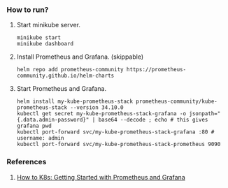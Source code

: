 ### How to run?
1. Start minikube server. 
    ```
    minikube start
    minikube dashboard
    ```
2. Install Prometheus and Grafana. (skippable)
    ```
    helm repo add prometheus-community https://prometheus-community.github.io/helm-charts
    ```
3. Start Prometheus and Grafana. 
    ```
    helm install my-kube-prometheus-stack prometheus-community/kube-prometheus-stack --version 34.10.0
    kubectl get secret my-kube-prometheus-stack-grafana -o jsonpath="{.data.admin-password}" | base64 --decode ; echo # this gives grafana pwd
    kubectl port-forward svc/my-kube-prometheus-stack-grafana :80 # username: admin
    kubectl port-forward svc/my-kube-prometheus-stack-prometheus 9090 
    ```

### References
1. [How to K8s: Getting Started with Prometheus and Grafana](https://www.macstadium.com/blog/how-to-k8s-getting-started-with-prometheus-and-grafana)